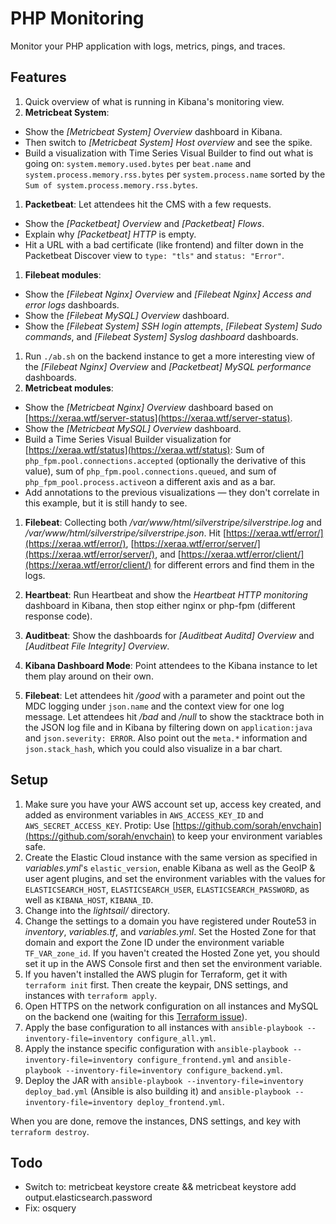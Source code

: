 # PHP Monitoring

Monitor your PHP application with logs, metrics, pings, and traces.



## Features

1. Quick overview of what is running in Kibana's monitoring view.
1. **Metricbeat System**:

  * Show the *[Metricbeat System] Overview* dashboard in Kibana.
  * Then switch to *[Metricbeat System] Host overview* and see the spike.
  * Build a visualization with Time Series Visual Builder to find out what is going on: `system.memory.used.bytes` per `beat.name` and `system.process.memory.rss.bytes` per `system.process.name` sorted by the `Sum of system.process.memory.rss.bytes`.

1. **Packetbeat**: Let attendees hit the CMS with a few requests.

  * Show the *[Packetbeat] Overview* and *[Packetbeat] Flows*.
  * Explain why *[Packetbeat] HTTP* is empty.
  * Hit a URL with a bad certificate (like frontend) and filter down in the Packetbeat Discover view to `type: "tls"` and `status: "Error"`.

1. **Filebeat modules**:

  * Show the *[Filebeat Nginx] Overview* and *[Filebeat Nginx] Access and error logs* dashboards.
  * Show the *[Filebeat MySQL] Overview* dashboard.
  * Show the *[Filebeat System] SSH login attempts*, *[Filebeat System] Sudo commands*, and *[Filebeat System] Syslog dashboard* dashboards.

1. Run `./ab.sh` on the backend instance to get a more interesting view of the *[Filebeat Nginx] Overview* and *[Packetbeat] MySQL performance* dashboards.
1. **Metricbeat modules**:

  * Show the *[Metricbeat Nginx] Overview* dashboard based on [https://xeraa.wtf/server-status](https://xeraa.wtf/server-status).
  * Show the *[Metricbeat MySQL] Overview* dashboard.
  * Build a Time Series Visual Builder visualization for [https://xeraa.wtf/status](https://xeraa.wtf/status): Sum of `php_fpm.pool.connections.accepted` (optionally the derivative of this value), sum of `php_fpm.pool.connections.queued`, and sum of `php_fpm_pool.process.active`on a different axis and as a bar.
  * Add annotations to the previous visualizations — they don't correlate in this example, but it is still handy to see.

1. **Filebeat**: Collecting both */var/www/html/silverstripe/silverstripe.log* and */var/www/html/silverstripe/silverstripe.json*. Hit [https://xeraa.wtf/error/](https://xeraa.wtf/error/), [https://xeraa.wtf/error/server/](https://xeraa.wtf/error/server/), and [https://xeraa.wtf/error/client/](https://xeraa.wtf/error/client/) for different errors and find them in the logs.
1. **Heartbeat**: Run Heartbeat and show the *Heartbeat HTTP monitoring* dashboard in Kibana, then stop either nginx or php-fpm (different response code).
1. **Auditbeat**: Show the dashboards for *[Auditbeat Auditd] Overview* and *[Auditbeat File Integrity] Overview*.
1. **Kibana Dashboard Mode**: Point attendees to the Kibana instance to let them play around on their own.


1. **Filebeat**: Let attendees hit */good* with a parameter and point out the MDC logging under `json.name` and the context view for one log message. Let attendees hit */bad* and */null* to show the stacktrace both in the JSON log file and in Kibana by filtering down on `application:java` and `json.severity: ERROR`. Also point out the `meta.*` information and `json.stack_hash`, which you could also visualize in a bar chart.








## Setup

1. Make sure you have your AWS account set up, access key created, and added as environment variables in `AWS_ACCESS_KEY_ID` and `AWS_SECRET_ACCESS_KEY`. Protip: Use [https://github.com/sorah/envchain](https://github.com/sorah/envchain) to keep your environment variables safe.
1. Create the Elastic Cloud instance with the same version as specified in *variables.yml*'s `elastic_version`, enable Kibana as well as the GeoIP & user agent plugins, and set the environment variables with the values for `ELASTICSEARCH_HOST`, `ELASTICSEARCH_USER`, `ELASTICSEARCH_PASSWORD`, as well as `KIBANA_HOST`, `KIBANA_ID`.
1. Change into the *lightsail/* directory.
1. Change the settings to a domain you have registered under Route53 in *inventory*, *variables.tf*, and *variables.yml*. Set the Hosted Zone for that domain and export the Zone ID under the environment variable `TF_VAR_zone_id`. If you haven't created the Hosted Zone yet, you should set it up in the AWS Console first and then set the environment variable.
1. If you haven't installed the AWS plugin for Terraform, get it with `terraform init` first. Then create the keypair, DNS settings, and instances with `terraform apply`.
1. Open HTTPS on the network configuration on all instances and MySQL on the backend one (waiting for this [Terraform issue](https://github.com/terraform-providers/terraform-provider-aws/issues/700)).
1. Apply the base configuration to all instances with `ansible-playbook --inventory-file=inventory configure_all.yml`.
1. Apply the instance specific configuration with `ansible-playbook --inventory-file=inventory configure_frontend.yml` and `ansible-playbook --inventory-file=inventory configure_backend.yml`.
1. Deploy the JAR with `ansible-playbook --inventory-file=inventory deploy_bad.yml` (Ansible is also building it) and `ansible-playbook --inventory-file=inventory deploy_frontend.yml`.

When you are done, remove the instances, DNS settings, and key with `terraform destroy`.



## Todo

* Switch to: metricbeat keystore create && metricbeat keystore add output.elasticsearch.password
* Fix: osquery
